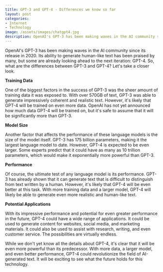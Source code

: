 ```yaml
---
title: GPT-3 and GPT-4 - Differences we know so far
layout: post
categories:
- Internet
- Technology
image: /assets/images/chatgpt4.jpg
description: OpenAI's GPT-3 has been making waves in the AI community since its release in 2020.
---
```


OpenAI's GPT-3 has been making waves in the AI community since its release in 2020. Its ability to generate human-like text has been praised by many, but some are already looking ahead to the next iteration: GPT-4. So, what are the differences between GPT-3 and GPT-4? Let's take a closer look.

**Training Data**

One of the biggest factors in the success of GPT-3 was the sheer amount of training data it was exposed to. With over 570GB of text, GPT-3 was able to generate impressively coherent and realistic text. However, it's likely that GPT-4 will be trained on even more data. OpenAI has not yet announced how much data GPT-4 will be trained on, but it's safe to assume that it will be significantly more than GPT-3.

**Model Size**

Another factor that affects the performance of these language models is the size of the model itself. GPT-3 has 175 billion parameters, making it the largest language model to date. However, GPT-4 is expected to be even larger. Some experts predict that it could have as many as 10 trillion parameters, which would make it exponentially more powerful than GPT-3.

**Performance**

Of course, the ultimate test of any language model is its performance. GPT-3 has already shown that it can generate text that is difficult to distinguish from text written by a human. However, it's likely that GPT-4 will be even better at this task. With more training data and a larger model, GPT-4 will likely be able to generate even more realistic and human-like text.

**Potential Applications**

With its impressive performance and potential for even greater performance in the future, GPT-4 could have a wide range of applications. It could be used to generate content for websites, social media, and marketing materials. It could also be used to assist with research, writing, and even customer service. The possibilities are virtually endless.

While we don't yet know all the details about GPT-4, it's clear that it will be even more powerful than its predecessor. With more data, a larger model, and even better performance, GPT-4 could revolutionize the field of AI-generated text. It will be exciting to see what the future holds for this technology.

